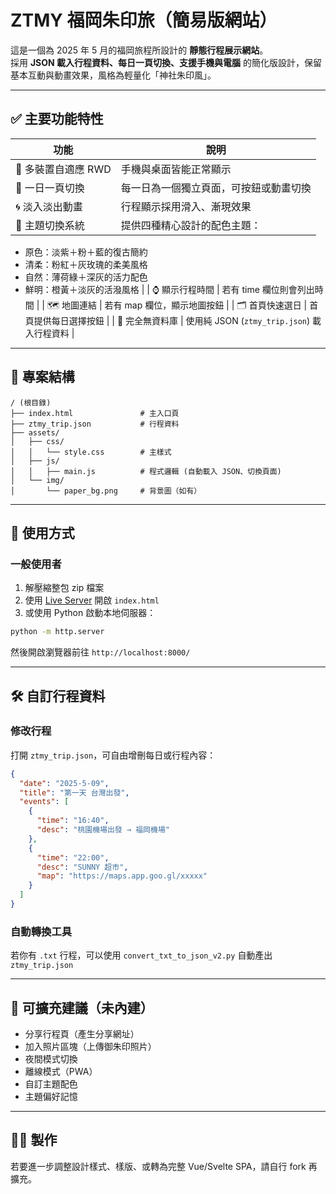 # ZTMY 福岡朱印旅（簡易版網站）

這是一個為 2025 年 5 月的福岡旅程所設計的 **靜態行程展示網站**。  
採用 **JSON 載入行程資料、每日一頁切換、支援手機與電腦** 的簡化版設計，保留基本互動與動畫效果，風格為輕量化「神社朱印風」。

---

## ✅ 主要功能特性

| 功能 | 說明 |
|------|------|
| 📱 多裝置自適應 RWD | 手機與桌面皆能正常顯示 |
| 📖 一日一頁切換 | 每一日為一個獨立頁面，可按鈕或動畫切換 |
| 🌀 淡入淡出動畫 | 行程顯示採用滑入、漸現效果 |
| 🎨 主題切換系統 | 提供四種精心設計的配色主題：
  - 原色：淡紫＋粉＋藍的復古簡約
  - 清柔：粉紅＋灰玫瑰的柔美風格
  - 自然：薄荷綠＋深灰的活力配色
  - 鮮明：橙黃＋淡灰的活潑風格 |
| ⌚ 顯示行程時間 | 若有 time 欄位則會列出時間 |
| 🗺️ 地圖連結 | 若有 map 欄位，顯示地圖按鈕 |
| 🗂️ 首頁快速選日 | 首頁提供每日選擇按鈕 |
| 💾 完全無資料庫 | 使用純 JSON (`ztmy_trip.json`) 載入行程資料 |

---

## 📂 專案結構

```
/ (根目錄)
├── index.html               # 主入口頁
├── ztmy_trip.json           # 行程資料
├── assets/
│   ├── css/
│   │   └── style.css        # 主樣式
│   ├── js/
│   │   ├── main.js          # 程式邏輯 (自動載入 JSON、切換頁面)
│   └── img/
│       └── paper_bg.png     # 背景圖（如有）
```

---

## 🚀 使用方式

### 一般使用者

1. 解壓縮整包 zip 檔案
2. 使用 [Live Server](https://marketplace.visualstudio.com/items?itemName=ritwickdey.LiveServer) 開啟 `index.html`
3. 或使用 Python 啟動本地伺服器：

```bash
python -m http.server
```

然後開啟瀏覽器前往 `http://localhost:8000/`

---

## 🛠️ 自訂行程資料

### 修改行程
打開 `ztmy_trip.json`，可自由增刪每日或行程內容：

```json
{
  "date": "2025-5-09",
  "title": "第一天 台灣出發",
  "events": [
    {
      "time": "16:40",
      "desc": "桃園機場出發 → 福岡機場"
    },
    {
      "time": "22:00",
      "desc": "SUNNY 超市",
      "map": "https://maps.app.goo.gl/xxxxx"
    }
  ]
}
```

### 自動轉換工具
若你有 `.txt` 行程，可以使用 `convert_txt_to_json_v2.py` 自動產出 `ztmy_trip.json`

---

## 🧩 可擴充建議（未內建）
- 分享行程頁（產生分享網址）
- 加入照片區塊（上傳御朱印照片）
- 夜間模式切換
- 離線模式（PWA）
- 自訂主題配色
- 主題偏好記憶

---

## 🧑‍💻 製作
若要進一步調整設計樣式、樣版、或轉為完整 Vue/Svelte SPA，請自行 fork 再擴充。